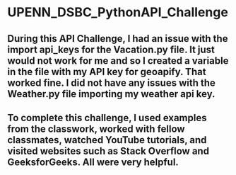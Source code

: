 # UPENN_DSBC_PythonAPI_Challenge

## During this API Challenge, I had an issue with the import api_keys for the Vacation.py file. It just would not work for me and so I created a variable in the file with my API key for geoapify. That worked fine. I did not have any issues with the Weather.py file importing my weather api key.

## To complete this challenge, I used examples from the classwork, worked with fellow classmates, watched YouTube tutorials, and visited websites such as Stack Overflow and GeeksforGeeks. All were very helpful.